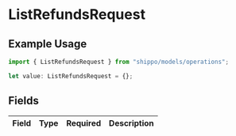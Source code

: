 # ListRefundsRequest

## Example Usage

```typescript
import { ListRefundsRequest } from "shippo/models/operations";

let value: ListRefundsRequest = {};
```

## Fields

| Field       | Type        | Required    | Description |
| ----------- | ----------- | ----------- | ----------- |